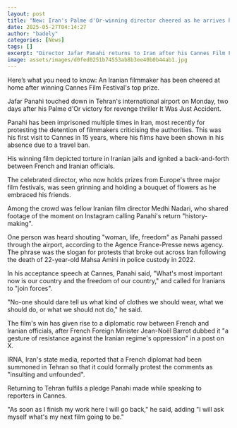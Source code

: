 ```yaml
---
layout: post
title: "New: Iran's Palme d'Or-winning director cheered as he arrives home"
date: 2025-05-27T04:14:27
author: "badely"
categories: [News]
tags: []
excerpt: "Director Jafar Panahi returns to Iran after his Cannes Film Festival win, greeted by cheers and applause."
image: assets/images/d0fed0251b74553ab8b3ee40b0b44ab1.jpg
---
```


Here’s what you need to know: An Iranian filmmaker has been cheered at home after winning Cannes Film Festival's top prize.

Jafar Panahi touched down in Tehran's international airport on Monday, two days after his Palme d'Or victory for revenge thriller It Was Just Accident. 

Panahi has been imprisoned multiple times in Iran, most recently for protesting the detention of filmmakers criticising the authorities. This was his first visit to Cannes in 15 years, where his films have been shown in his absence due to a travel ban. 

His winning film depicted torture in Iranian jails and ignited a back-and-forth between French and Iranian officials.  

The celebrated director, who now holds prizes from Europe's three major film festivals, was seen grinning and holding a bouquet of flowers as he embraced his friends.

Among the crowd was fellow Iranian film director Medhi Nadari, who shared footage of the moment on Instagram calling Panahi's return "history-making".

One person was heard shouting "woman, life, freedom" as Panahi passed through the airport, according to the Agence France-Presse news agency. The phrase was the slogan for protests that broke out across Iran following the death of 22-year-old Mahsa Amini in police custody in 2022.

In his acceptance speech at Cannes, Panahi said, "What's most important now is our country and the freedom of our country," and called for Iranians to "join forces". 

"No-one should dare tell us what kind of clothes we should wear, what we should do, or what we should not do," he said. 

The film's win has given rise to a diplomatic row between French and Iranian officials, after French Foreign Minister Jean-Noël Barrot dubbed it "a gesture of resistance against the Iranian regime's oppression" in a post on X.

IRNA, Iran's state media, reported that a French diplomat had been summoned in Tehran so that it could formally protest the comments as "insulting and unfounded".

Returning to Tehran fulfils a pledge Panahi made while speaking to reporters in Cannes.

"As soon as I finish my work here I will go back," he said, adding "I will ask myself what's my next film going to be."

